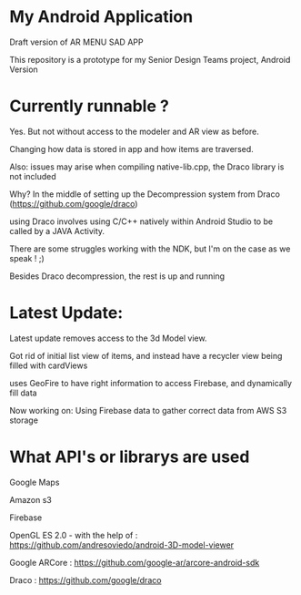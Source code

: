 # My Android Application
Draft version of AR MENU SAD APP

This repository is a prototype for my Senior Design Teams project, Android Version

# Currently runnable ?
Yes.
But not without access to the modeler and AR view as before.

Changing how data is stored in app and how items are traversed.

 Also: issues may arise when compiling native-lib.cpp, the Draco library is not included

Why?
In the middle of setting up the Decompression system from Draco (https://github.com/google/draco) 

using Draco involves using C/C++ natively within Android Studio to be called by a JAVA Activity.

There are some struggles working with the NDK, but I'm on the case as we speak ! ;) 

Besides Draco decompression, the rest is up and running

# Latest Update:
Latest update removes access to the 3d Model view.

Got rid of initial list view of items, and instead have a recycler view being filled with cardViews

uses GeoFire to have right information to access Firebase, and dynamically fill data

Now working on: Using Firebase data to gather correct data from AWS S3 storage

# What API's or librarys are used 
Google Maps

Amazon s3

Firebase 

OpenGL ES 2.0 - with the help of : https://github.com/andresoviedo/android-3D-model-viewer

Google ARCore                    : https://github.com/google-ar/arcore-android-sdk

Draco                            : https://github.com/google/draco
